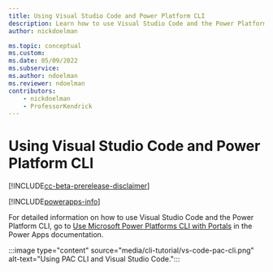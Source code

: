 ```yaml
---
title: Using Visual Studio Code and Power Platform CLI
description: Learn how to use Visual Studio Code and the Power Platform CLI
author: nickdoelman

ms.topic: conceptual
ms.custom: 
ms.date: 05/09/2022
ms.subservice:
ms.author: ndoelman
ms.reviewer: ndoelman
contributors:
    - nickdoelman
    - ProfessorKendrick
---
```


# Using Visual Studio Code and Power Platform CLI

[!INCLUDE[cc-beta-prerelease-disclaimer](../includes/cc-beta-prerelease-disclaimer.md)]

[!INCLUDE[powerapps-info](../includes/cc-powerapps-info.md)]

For detailed information on how to use Visual Studio Code and the Power Platform CLI, go to [Use Microsoft Power Platforms CLI with Portals](/powerapps/maker/portals/power-apps-cli-tutorial) in the Power Apps documentation.

:::image type="content" source="media/cli-tutorial/vs-code-pac-cli.png" alt-text="Using PAC CLI and Visual Studio Code.":::
